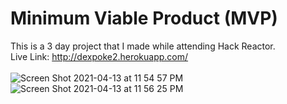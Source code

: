 # Minimum Viable Product (MVP) #

This is a 3 day project that I made while attending Hack Reactor. <br>
Live Link: http://dexpoke2.herokuapp.com/
<br><br>
![Screen Shot 2021-04-13 at 11 54 57 PM](https://user-images.githubusercontent.com/59195400/114666986-c437c380-9cb3-11eb-972a-efc753e6b3e8.png)
![Screen Shot 2021-04-13 at 11 56 25 PM](https://user-images.githubusercontent.com/59195400/114667099-e9c4cd00-9cb3-11eb-8ceb-913620510688.png)




